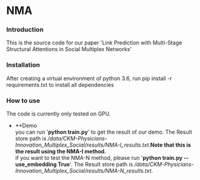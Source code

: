 # NMA
### Introduction
This is the source code for our paper 'Link Prediction with Multi-Stage Structural Attentions in Social Multiplex Networks'
### Installation
After creating a virtual environment of python 3.6, run pip install -r requirements.txt to install all dependencies
### How to use
The code is currently only tested on GPU.
* **Demo  
you can run '**python train.py**' to get the result of our demo. The Result store path is */data/CKM-Physicians-Innovation_Multiplex_Social/results/NMA-I_results.txt*.**Note that this is the result using the NMA-I method.**   
if you want to test the NMA-N method, please run '**python train.py --use_embedding True**'. The Result store path is */data/CKM-Physicians-Innovation_Multiplex_Social/results/NMA-N_results.txt*.

